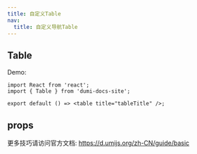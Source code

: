 ```yaml
---
title: 自定义Table
nav: 
  title: 自定义导航Table
---
```


## Table

Demo:

```tsx
import React from 'react';
import { Table } from 'dumi-docs-site';

export default () => <table title="tableTitle" />;
```

## props

更多技巧请访问官方文档: https://d.umijs.org/zh-CN/guide/basic